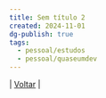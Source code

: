 ```yaml
---
title: Sem título 2
created: 2024-11-01
dg-publish: true
tags:
  - pessoal/estudos
  - pessoal/quaseumdev
---
```

| [Voltar](1.LIFE/index) | 
